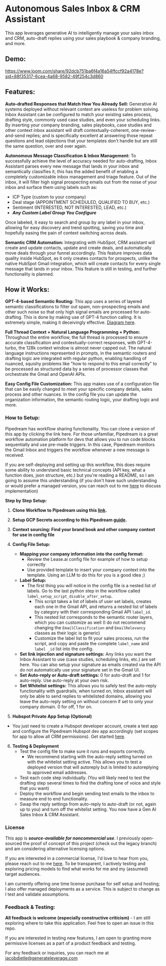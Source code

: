 # Autonomous Sales Inbox & CRM Assistant

This app leverages generative AI to intelligently manage your sales inbox and CRM, auto-draft replies using your sales playbook & company branding, and more. 


## Demo: 

https://www.loom.com/share/92dcb751ba6f4a16a54ffccf92a4178e?sid=88f35317-6cea-4a68-9582-49f254c3d860

## Features:

**Auto-drafted Responses that Match How You Already Sell:** Generative AI systems deployed without relevant context are useless for problem solving. Inbox Assistant can be configured to match your existing sales process, drafting style, commonly used case studies, and even your scheduling links. By inserting your company branding, sales playbooks, case studies and other context inbox assistant will draft contextually-coherent, one-review-and-send replies; and is specifically excellent at answering those repeat questions and lead objections that your templates don't handle but are still the same question, over and over again. 

**Autonomous Message Classification & Inbox Management:** To successfully achieve the level of accuracy needed for auto-drafting, Inbox Assistant parses every new message that lands in your inbox and semantically classifies it, this has the added benefit of enabling a completely customizable inbox management and triage feature. Out of the inbox, it will filter high signal prospecting emails out from the noise of your inbox and surface them using labels such as:

- ICP Type (custom to your company)
- Deal stage (APPOINTMENT SCHEDULED, QUALIFIED TO BUY, etc.)
- Sentiment  (INTERESTED, NOT INTERESTED, LEAD, etc.)
- ***Any Custom Label Group You Configure***

Once labeled, it easy to search and group by any label in your inbox, allowing for easy discovery and trend spotting, saving you time and hopefully easing the pain of context switching across deals.

**Semantic CRM Automation:** Integrating with HubSpot, CRM assistant will create and update contacts, update and create deals, and automatically move deals through your funnel accordingly. This feature improves data quality inside HubSpot, as it only creates contacts for prospects, unlike the native HubSpot Gmail integration, which will create contacts for every single message that lands in your inbox. This feature is still in testing, and further functionality is planned.

## How it Works: 

**GPT-4-based Semantic Routing:** This app uses a series of layered semantic classifications to filter out spam, non-prospecting emails and other such noise so that only high signal emails are processed for auto-drafting. This is done by making use of GPT-4 function calling. It is extremely simple, making it deceivingly effective. [Diagram here](https://www.figma.com/file/VQslgQjpVLrJ8KNVrPl6vQ/Digital-Leverage-Inbox-Assistant-Semantic-Routing?type=whiteboard&node-id=0-1&t=IaGMYaFv8cMN3d04-0).

**Full Thread Context + Natural Language Programming + Python:** Throughout the entire workflow, the full thread is processed to ensure accurate classification and contextually-correct responses, with GPT-4-turbo, the 128k context window is almost never capped out. The natural language instructions represented in prompts, in the semantic routers and drafting logic are integrated with regular python, enabling handling of nuanced, squishy problems like "how to respond to this email correctly" to be processed as structured data by a series of processor classes that orchestrate the Gmail and OpenAI APIs. 

**Easy Config File Customization:** This app makes use of a configuration file that can be easily changed to meet your specific company details, sales process and other nuances. In the config file you can update the organization information, the semantic routing logic, your drafting logic and more.

### How to Setup: 

Pipedream has workflow sharing functionality. You can clone a version of this app by clicking the link here. For those unfamiliar, Pipedream is a great workflow automation platform for devs that allows you to run code blocks sequentially and use pre-made triggers. In this case, Pipedream monitors the Gmail Inbox and triggers the workflow whenever a new message is received. 

If you are self-deploying and setting up this workflow, this does require some ability to understand basic technical concepts (API key, what a function does, json structure, etc.) but you're reading a README, so I am going to assume this understanding (if you don't have such understanding or would prefer a managed version, you can reach out to me [here](jacobdietle@generateleverage.com) to discuss implementation)

**Step by Step Setup:**

1. **Clone Workflow to Pipedream using this [link](https://pipedream.com/new?h=tch_5ofXeg&via=digital-leverage).**


2. **Setup GCP Secrets according to this Pipedream [guide](https://pipedream.com/apps/gmail-custom-oauth).**


3. **Context sourcing: Find your brand book and other company context for use in config file**

4. **Config File Setup:**
    - **Mapping your company information into the config format:**
        - Review the Lease.ai config file for example of how to setup correctly
        - Use provided template to insert your company context into the template. Using an LLM to do this for you is a good idea ;)
    - **Label Setup:**
        - The first thing you will notice in the config file is a nested list of labels. Go to the last python step in the workflow called `label_setup_script_disable_after_setup`. 
            - This script takes a list of labels of user set labels, creates each one in the Gmail API, and returns a nested list of labels by category with their corresponding Gmail API `label_id`.
            - This nested list corresponds to the semantic router layers, which you can customize as well (I do not recommend changing the `EmailClassification` and `EmailRelevancy` classes as their logic is generic)
            - Customize the label list to fit your sales process, run the script, and copy and paste the complete `label_name` and `label _id` list into the config.
    - **Set link injection and signature settings:** Any links you want the Inbox Assistant to use (case studies, scheduling links, etc.) are set here. You can also setup your signature as emails created via the API do not automatically use your signature set in the Gmail UI.
    - **Set Auto-reply or Auto-draft settings:** 0 for auto-draft and 1 for auto-reply. Use auto-reply at your own risk. 
    - **Set Whitelist settings:** This allows you to safely test the auto-reply functionality with guardrails, when turned on, Inbox assistant will only be able to send replies to whitelisted domains, allowing you leave the auto-reply setting on without concern if set to only your company domain. 0 for off, 1 for on.

5. **Hubspot Private App Setup (Optional)**

- You just need to create a Hubspot developer account, create a test app and configure the Pipedream Hubspot dev app accordingly (set scopes for app to allow all CRM permissions). Get started [here](https://developers.hubspot.com/get-started).

6. **Testing & Deployment**
    - Test the config file to make sure it runs and exports correctly. 
        - We recommend starting with the auto-reply setting turned on with the whitelist setting active. This allows you to test a deployed version that will autoreply but is limited to autoreplying to approved email addresses.
    - Test each code step individually. (You will likely need to test the drafting step several times to find the drafting tone of voice and style that you want)
    - Deploy the workflow and begin sending test emails to the inbox to measure end to end functionality. 
    - Swap the reply settings from auto-reply to auto-draft (or not, again up to you) and turn off the whitelist setting. You now have a Gen AI Sales Inbox & CRM Assistant. 


### License

This app is ***source-available for noncommercial use***. I previously open-sourced the proof of concept of this project (check out the legacy branch) and am considering alternative licensing options.

If you are interested in a commercial license, I'd love to hear from you, please reach out to me [here](https://ihb0ndabs87.typeform.com/to/Eo8FHOYh#comapany_name=xxxxx). To be transparent, I actively testing and exploring pricing models to find what works for me and my (assumed) target audiences.

I am currently offering one time license purchase for self setup and hosting; I also offer managed deployments as a service. This is subject to change as I test and validate assumptions.

### Feedback & Testing:

**All feedback is welcome (especially constructive criticism)** - I am still exploring where to take this application. Feel free to open an issue in this repo.

If you are interested in testing new features, I am open to granting more permissive licenses as a part of a product feedback and testing.

For any feedback or inquiries, you can reach me at jacobdietle@generateleverage.com 
